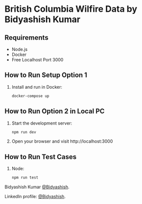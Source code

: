 # British Columbia Wilfire Data by Bidyashish Kumar

## Requirements
- Node.js
- Docker
- Free Localhost Port 3000

## How to Run Setup Option 1
1. Install and run in Docker:
    ```bash
    docker-compose up
    ```

## How to Run Option 2 in Local PC
1. Start the development server:
    ```bash
    npm run dev
    ```
2. Open your browser and visit http://localhost:3000

## How to Run Test Cases
1.  Node:
    ```bash
    npm run test
    ```


Bidyashish Kumar [@Bidyashish](https://www.bidyashish.com).

LinkedIn profile: [@Bidyashish](https://www.linkedin.com/in/bidyashish/).